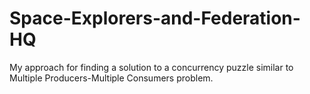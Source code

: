 # Space-Explorers-and-Federation-HQ
My approach for finding a solution to a concurrency puzzle similar to Multiple Producers-Multiple Consumers problem.
